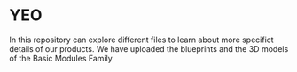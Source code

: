 # YEO
In this repository can explore different files to learn about more specifict details of our products. We have uploaded the blueprints and the 3D models of the Basic Modules Family
